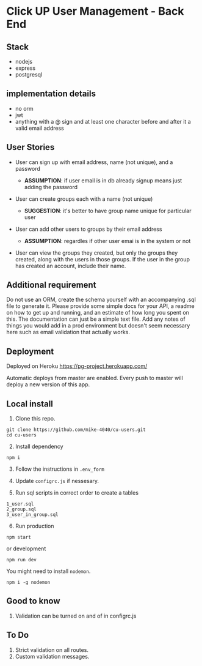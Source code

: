 # Click UP User Management - Back End

## Stack

- nodejs
- express
- postgresql

## implementation details

- no orm
- jwt
- anything with a @ sign and at least one character before and after it a valid email address

## User Stories

- User can sign up with email address, name (not unique), and a password
  - **ASSUMPTION**: if user email is in db already signup means just adding the password

- User can create groups each with a name (not unique)
  - **SUGGESTION**: it's better to have group name unique for particular user

- User can add other users to groups by their email address
  - **ASSUMPTION**: regardles if other user emai is in the system or not

- User can view the groups they created, but only the groups they created, along with the users in those groups. If the user in the group has created an account, include their name.

## Additional requirement

Do not use an ORM, create the schema yourself with an accompanying .sql file to generate it.
Please provide some simple docs for your API, a readme on how to get up and running, and an estimate of how long you spent on this. The documentation can just be a simple text file.
Add any notes of things you would add in a prod environment but doesn't seem necessary here such as email validation that actually works.

## Deployment

Deployed on Heroku https://pg-project.herokuapp.com/

Automatic deploys from master are enabled. Every push to master will deploy a new version of this app.

## Local install

1. Clone this repo.
```
git clone https://github.com/mike-4040/cu-users.git
cd cu-users
```
2. Install dependency
```
npm i
```
3. Follow the instructions in `.env_form`

4. Update `configrc.js` if nessesary.

5. Run sql scripts in correct order to create a tables
```
1_user.sql
2_group.sql
3_user_in_group.sql
```
6. Run production
```
npm start
```
or development
```
npm run dev
```
You might need to install `nodemon`.
```
npm i -g nodemon
```

## Good to know

1. Validation can be turned on and of in configrc.js


## To Do

1. Strict validation on all routes.
1. Custom validation messages.
